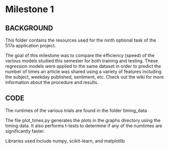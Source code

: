 Milestone 1
===========


BACKGROUND
------

This folder contains the resources used for the ninth optional task of the 517a application project. 

The goal of this milestone was to compare the efficiency (speed) of the various models studied this semester for both training and testing. These regression models were applied to the same dataset in order to predict the number of times an article was shared using a variety of features including the subject, weekday published, sentiment, etc. Check out the wiki for more information about the procedure and results.

CODE
------

The runtimes of the various trials are found in the folder timing_data

The file plot_times.py generates the plots in the graphs directory using the timing data. It also performs t-tests to determine if any of the numtimes are significantly faster.

Libraries used include numpy, scikit-learn, and matplotlib



